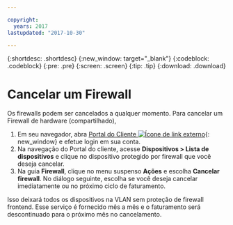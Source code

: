 ```yaml
---

copyright:
  years: 2017
lastupdated: "2017-10-30"

---
```


{:shortdesc: .shortdesc}
{:new_window: target="_blank"}
{:codeblock: .codeblock}
{:pre: .pre}
{:screen: .screen}
{:tip: .tip}
{:download: .download}

# Cancelar um Firewall

Os firewalls podem ser cancelados a qualquer momento. Para cancelar um Firewall de hardware (compartilhado), 

1. Em seu navegador, abra [Portal do Cliente ![Ícone de link externo](../../icons/launch-glyph.svg "Ícone de link externo")](https://control.softlayer.com/){: new_window} e efetue login em sua conta.
2. Na navegação do Portal do cliente, acesse **Dispositivos > Lista de
dispositivos** e clique no dispositivo protegido por firewall que você deseja
cancelar.
3.  Na guia **Firewall**, clique no menu suspenso
**Ações** e escolha **Cancelar firewall**. No
diálogo seguinte, escolha se você deseja cancelar imediatamente ou no próximo ciclo de
faturamento.

Isso deixará todos os dispositivos na VLAN sem proteção de firewall frontend. Esse
serviço é fornecido mês a mês e o faturamento será descontinuado para o próximo mês no
cancelamento.
